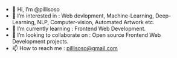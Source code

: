 - 👋 Hi, I’m @pillisoso
- 👀 I’m interested in : Web devlopment, Machine-Learning, Deep-Learning, NLP, Computer-vision, Automated Artwork etc.
- 🌱 I’m currently learning : Frontend Web Development.
- 💞️ I’m looking to collaborate on : Open source Frontend Web Development projects.
- 📫 How to reach me : pillisoso@gmail.com

<!---
pillisoso/pillisoso is a ✨ special ✨ repository because its `README.md` (this file) appears on your GitHub profile.
You can click the Preview link to take a look at your changes.
--->
